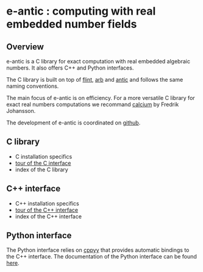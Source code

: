 # e-antic : computing with real embedded number fields

## Overview

e-antic is a C library for exact computation with real embedded algebraic
numbers. It also offers C++ and Python interfaces.

The C library is built on top of [flint](flintlib.org/),
[arb](https://fredrikj.net/arb/) and [antic](https://github.com/wbhart/antic)
and follows the same naming conventions.

The main focus of e-antic is on efficiency. For a more versatile C
library for exact real numbers computations we recommand
[calcium](https://fredrikj.net/calcium/) by Fredrik Johansson.

The development of e-antic is coordinated on [github](https://github.com/flatsurf/e-antic).

## C library

* C installation specifics
* [tour of the C interface](overview_c.md)
* index of the C library

## C++ interface

* C++ installation specifics
* [tour of the C++ interface](overview_cpp.md)
* index of the C++ interface

## Python interface

The Python interface relies on [cppyy](https://cppyy.readthedocs.io/en/latest/)
that provides automatic bindings to the C++ interface. The documentation of the
Python interface can be found [here](pyeantic/index.html).
